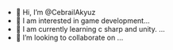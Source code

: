 - 👋 Hi, I’m @CebrailAkyuz
- 👀 I am interested in game development...
- 🌱 I am currently learning c sharp and unity. ...
- 💞️ I’m looking to collaborate on ...


<!---
Cebrail000001F/Cebrail000001F is a ✨ special ✨ repository because its `README.md` (this file) appears on your GitHub profile.
You can click the Preview link to take a look at your changes.
--->
